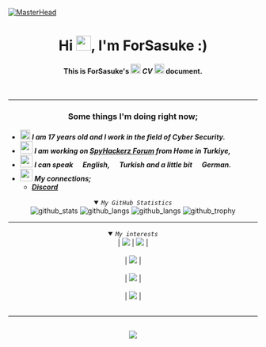 <a href="https://futuree.netlify.app/en" target="_blank"><img src="https://64.media.tumblr.com/ab557353cc0b4b8da849afa0b66efa9e/c5a9256dae9735e5-97/s2048x3072/8ba39e0445273fa7088875191c78d6c99146fa40.gif" alt="MasterHead" style="max-width: 100%;"></a>
 

# <h1 align="center">Hi <img width="30px" height="30px" src="https://github.githubassets.com/images/icons/emoji/unicode/1f44b.png">, I'm ForSasuke :)</h1>


#### <p align="center">This is <b>ForSasuke's</b> <img width="20px" height="20px" src="https://em-content.zobj.net/thumbs/72/apple/354/beaming-face-with-smiling-eyes_1f601.png"> <i>CV</i> <img width="20px" height="20px" src="https://em-content.zobj.net/thumbs/72/apple/354/beaming-face-with-smiling-eyes_1f601.png"> document.</p><br>

___________________________________________________________________
### <div align="center">Some things I'm doing right now;</div>
 
 
   - <img src="https://tryhackme.com/img/favicon.png" width="20px" height="20px"> ***I am 17 years old and I work in the field of Cyber Security.***
   - <img src="https://2.bp.blogspot.com/-TOVpqSoKtjE/XOVrCdgruYI/AAAAAAAAAEs/jjCJT3z1n74km97LT2ZbvkmpO4fvDtmUgCLcBGAs/s1600/a.png" width="25px" height="25px"> ***I am working on [SpyHackerz Forum](http://spyhackerz.org/forum/) from Home in Turkiye,***
   - <img src="https://github.githubassets.com/images/icons/emoji/unicode/1f320.png?v8" width="25px" height="25px"> ***I can speak <img src="https://futuree.netlify.app/resimler/en-flag.svg" width="16" height="11">English, <img src="https://futuree.netlify.app/resimler/tr-flag.svg" width="16" height="11">Turkish and a little bit <img src="https://futuree.netlify.app/resimler/de_flag.png" width="16" height="10">German.***
   - <img src="https://play-lh.googleusercontent.com/0oO5sAneb9lJP6l8c6DH4aj6f85qNpplQVHmPmbbBxAukDnlO7DarDW0b-kEIHa8SQ=w240-h480-rw" width="25px" height="25px"> ***My connections;***
     - <a href="https://discord.gg/Xe8WjzE74b" target="_blank"> ***Discord***</a>
   
  
  <details align="center" open>
  <summary><code><i>My GitHub Statistics</i></code></summary>
  
  <picture>
    <source alt="github_stats" media="(prefers-color-scheme: dark)" srcset="https://github-readme-stats.vercel.app/api?username=ForSasuke&show_icons=true&count_private=true&theme=react&bg_color=0D1117&hide_border=true&custom_title=ForSasuke's Statistics">
    <img alt="github_stats" src="https://github-readme-stats.vercel.app/api?username=ForSasuke&bg_color=30,e96443,904e95&title_color=fff&text_color=fff&count_private=true&custom_title=.&icon_color=79ff97&show_icons=true">
  </picture>
  
  <picture>
    <source alt="github_streak_stats" media="(prefers-color-scheme: dark)" srcset="https://github-readme-streak-stats.herokuapp.com/?user=ForSasuke&theme=react&background=0D1117&count_private=true&hide_border=true">
    <img alt="github_langs" src="https://github-readme-streak-stats.herokuapp.com/?user=ForSasuke&theme=github-light&count_private=true&hide_border=true">
  </picture>
  
  <picture>
    <source alt="github_stats" media="(prefers-color-scheme: dark)" srcset="https://github-readme-stats.vercel.app/api/top-langs/?username=ForSasuke&layout=compact&theme=react&count_private=true&hide_border=true&bg_color=0D1117">
    <img alt="github_langs" src="https://github-readme-stats.vercel.app/api/top-langs/?username=ForSasuke&layout=compact&theme=github-light&count_private=true&hide_border=true">
  </picture>
  
  <picture>
    <source alt="github_trophy" media="(prefers-color-scheme: dark)" srcset="https://github-profile-trophy.vercel.app/?username=ForSasuke&theme=dark_lover&count_private=true&rank=-?,-C">
    <img alt="github_trophy" src="https://github-profile-trophy.vercel.app/?username=ForSasuke&theme=light&count_private=true&rank=-?,-C">
  </picture>

<!--<a style="display:none;" href="https://activity-graph.herokuapp.com/graph?username=Huseyin-Cinar&theme=dracula"><img src="https://activity-graph.herokuapp.com/graph?username=Huseyin-Cinar&theme=react&bg_color=0D1117&bg_color=0D1117"></a>-->
</details>
  
<hr>

<details align="center" open>
  <summary><code><i>My interests</i></code></summary>
  <div dir="auto">
    | <code><img src="https://img.shields.io/badge/JavaScript-F7DF1E?style=for-the-badge&amp;logo=javascript&amp;logoColor=white" style="max-width: 100%;"></code> | <code><img src="https://img.shields.io/badge/Python-239120?style=for-the-badge&amp;logo=python&amp;logoColor=white" style="max-width: 100%;"></code> | 
    <br><br>
   | <code><img src="https://img.shields.io/badge/Node.js-43853D?style=for-the-badge&amp;logo=node.js&amp;logoColor=white" style="max-width: 100%;"></code> |
    <br><br>
   | <code><img src="https://img.shields.io/badge/Git-F05032?style=for-the-badge&amp;logo=git&amp;logoColor=white" style="max-width: 100%;"></code> |
    <br><br>
    | <code><img src="https://img.shields.io/badge/HTML-239120?style=for-the-badge&logo=html5&logoColor=white" style="max-width: 100%;"></code> |
    <br><br>
        
  </div>
</details>
<hr>

##  <div align="center"><img src="https://readme-typing-svg.herokuapp.com/?lines=Welcome+to+my+github+profile"></div>
